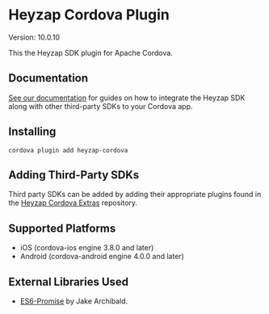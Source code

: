 Heyzap Cordova Plugin
=====================

Version: 10.0.10

This the Heyzap SDK plugin for Apache Cordova.

Documentation
-------------
[See our documentation](docs/setup_and_requirements.md) for guides on how to integrate the Heyzap SDK along with other third-party SDKs to your Cordova app.

Installing
----------
```
cordova plugin add heyzap-cordova
```

Adding Third-Party SDKs
-----------------------
Third party SDKs can be added by adding their appropriate plugins found in the [Heyzap Cordova Extras](http://www.github.com/Heyzap/heyzap-cordova-extras) repository.

Supported Platforms
-------------------
- iOS (cordova-ios engine 3.8.0 and later)
- Android (cordova-android engine 4.0.0 and later)

External Libraries Used
-----------------------
- [ES6-Promise](https://github.com/jakearchibald/es6-promise) by Jake Archibald.
